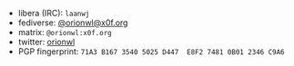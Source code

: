 - libera (IRC): `laanwj`
- fediverse: [@orionwl@x0f.org](https://x0f.org/@orionwl)
- matrix: `@orionwl:x0f.org`
- twitter: <a href="https://twitter.com/orionwl">orionwl</a>
- PGP fingerprint: `71A3 B167 3540 5025 D447  E8F2 7481 0B01 2346 C9A6`
